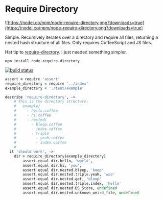 # Require Directory

![https://nodei.co/npm/node-require-directory.png?downloads=true](https://nodei.co/npm/node-require-directory.png?downloads=true)

Simple. Recursively iterates over a directory and require all files, returning a nested hash structure of all files. Only requires CoffeeScript and JS files.

Hat tip to [require-directory](https://github.com/TroyGoode/node-require-directory). I just needed something simpler.

```
npm install node-require-directory
```

[![build status](https://secure.travis-ci.org/Radagaisus/node-require-directory.png)](http://travis-ci.org/Radagaisus/node-require-directory)


```coffee
assert = require 'assert'
require_directory = require '../index'
example_directory = './test/example'

describe 'require-directory', ->
	# This is the directory structure:
	#   example/
	#     - hello.coffee
	#     - hi.coffee
	#     - nested/
	#       - bleep.coffee
	#       - index.coffee
	#       - triple
	#         - yeah.coffee
	#         - index.coffee
	#
  it 'should work', ->
    dir = require_directory(example_directory)
		assert.equal dir.hello, 'world',
		assert.equal dir.hi, 'you',
		assert.equal dir.nested.bleep, 'boop'
		assert.equal dir.nested.triple.yeah, 'woo'
		assert.equal dir.nested.get, 'bloop'
		assert.equal dir.nested.triple.index, 'hello'
		assert.equal dir.nested.DS_Store, undefined
		assert.equal dir.nested.unknown_weird_file, undefined
```
